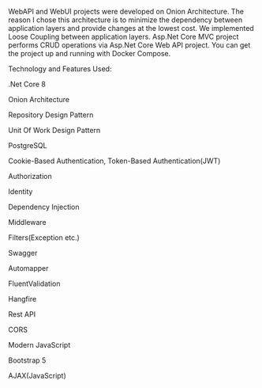 WebAPI and WebUI projects were developed on Onion Architecture. The reason I chose this architecture is to minimize the dependency between application layers and provide changes at the lowest cost. We implemented Loose Coupling between application layers. Asp.Net Core MVC project performs CRUD operations via Asp.Net Core Web API project. You can get the project up and running with Docker Compose.



Technology and Features Used:

.Net Core 8

Onion Architecture

Repository Design Pattern

Unit Of Work Design Pattern

PostgreSQL

Cookie-Based Authentication, Token-Based Authentication(JWT)

Authorization

Identity

Dependency Injection

Middleware

Filters(Exception etc.)

Swagger

Automapper

FluentValidation

Hangfire

Rest API

CORS

Modern JavaScript

Bootstrap 5

AJAX(JavaScript)

